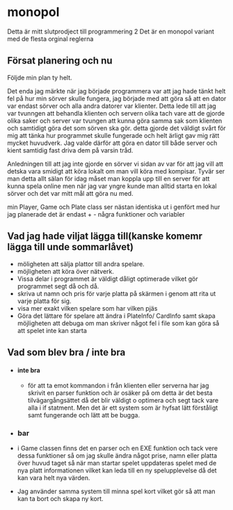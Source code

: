 # monopol
Detta är mitt slutprodject till programmering 2
Det är en monopol variant med de flesta orginal reglerna

## Försat planering och nu

Följde min plan ty helt.

Det enda jag märkte när jag började programmera var att jag hade tänkt helt fel på hur min sörver skulle fungera,
jag började med att göra så att en dator var endast sörver och alla andra datorer var klienter. Detta lede till att jag var tvunngen att behandla klienten
och servern olika tach vare att de gjorde olika saker och server var tvungen att kunna göra samma sak som klienten och samtidigt göra det som sörven ska gör.
detta gjorde det väldigt svårt för mig att tänka hur programmet skulle fungerade och helt ärligt gav mig rätt mycket huvudverk. Jag valde därför att göra en dator till både server och kient samtidig fast driva dem på varsin tråd.

Anledningen till att jag inte gjorde en sörver vi sidan av var för att jag vill att detska vara smidigt att köra lokalt om man vill köra med kompisar. Tyvär ser man detta allt sälan för idag måset man koppla upp till en server för att kunna spela online men när jag var yngre kunde man alltid starta en lokal sörver och det var mitt mål att göra nu med.


min Player, Game och Plate class ser nästan identiska ut i genfört med hur jag planerade det är endast + - några funktioner och variabler


## Vad jag hade viljat lägga till(kanske komemr lägga till unde sommarlåvet)
+ möligheten att sälja plattor till andra spelare.
+ möjligheten att köra över nätverk.
+ Vissa delar i programmet är väldigt dåligt optimerade vilket gör programmet segt då och då.
+ skriva ut namn och pris för varje platta på skärmen i genom att rita ut varje platta för sig.
+ visa mer exakt vilken spelare som har vilken pjäs
+ Göra det lättare för spelare att ändra i PlateInfo/ CardInfo samt skapa möjligheten att debuga om man skriver något fel i file som kan göra så att spelet inte kan starta

## Vad som blev bra / inte bra

* #### inte bra
  * för att ta emot kommandon i från klienten eller serverna har jag skrivit en parser funktion och är osäker på om detta är det besta tilvägargångsättet då det blir väldigt o optimera och segt tack vare alla i if statment. Men det är ett system som är hyfsat lätt förståligt samt fungerande och lätt att be bugga.
  
* ### bar
 * i Game classen finns det en parser och en EXE funktion och tack vere dessa funktioner så om jag skulle ändra något prise, namn eller platta över huvud taget så när man startar spelet uppdateras spelet med de nya platt informationen vilket kan leda till en ny spelupplevelse då det kan vara helt nya värden.
 * Jag använder samma system till minna spel kort vilket gör så att man kan ta bort och skapa ny kort.
